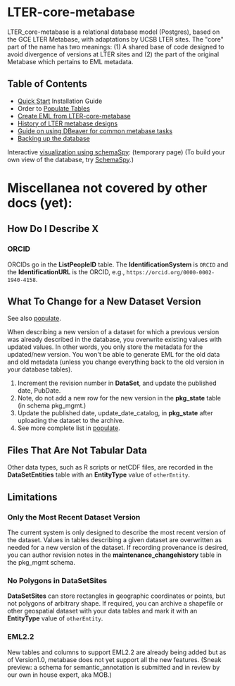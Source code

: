 # LTER-core-metabase

LTER_core-metabase is a relational database model (Postgres), based on the GCE LTER Metabase, with adaptations by UCSB LTER sites. The "core" part of the name has two meanings: (1) A shared base of code designed to avoid divergence of versions at LTER sites and (2) the part of the original Metabase which pertains to EML metadata.

## Table of Contents

- [Quick Start](quick_start.md) Installation Guide
- Order to [Populate Tables](populate.md)
- [Create EML from LTER-core-metabase](https://github.com/BLE-LTER/MetaEgress/blob/master/docs/articles/usage_example.md)
- [History of LTER metabase designs](history.md)
- [Guide on using DBeaver for common metabase tasks](dbeaver.md)
- [Backing up the database](backup.md)

Interactive [visualization using schemaSpy](http://sbc.lternet.edu/external/InformationManagement/LTER_IMC/tmp_lter_core_metabase/schemaSpy_docs/): (temporary page)
(To build your own view of the database, try [SchemaSpy](ERD/how_to_schemaSpy).)

# Miscellanea not covered by other docs (yet):

## How Do I Describe X

### ORCID

ORCIDs go in the **ListPeopleID** table. The **IdentificationSystem** is `ORCID` and the **IdentificationURL** is the ORCID, e.g., `https://orcid.org/0000-0002-1940-4158`.

## What To Change for a New Dataset Version

See also [populate](populate.md).

When describing a new version of a dataset for which a previous version was already described in the database, you overwrite existing values with updated values. In other words, you only store the metadata for the updated/new version. You won't be able to generate EML for the old data and old metadata (unless you change everything back to the old version in your database tables).

1. Increment the revision number in **DataSet**, and update the published date, PubDate.
1. Note, do not add a new row for the new version in the **pkg_state** table (in schema pkg_mgmt.)
1. Update the published date, update_date_catalog, in **pkg_state** after uploading the dataset to the
   archive.
1. See more complete list in [populate](populate.md).

## Files That Are Not Tabular Data

Other data types, such as R scripts or netCDF files, are recorded in the **DataSetEntities** table with an **EntityType** value of `otherEntity`.

## Limitations

### Only the Most Recent Dataset Version

The current system is only designed to describe the most recent version of the
dataset.  Values in tables describing a given dataset are overwritten as needed
for a new version of the dataset.  If recording provenance is desired, you can
author revision notes in the **maintenance_changehistory** table in the pkg_mgmt
schema.

### No Polygons in DataSetSites

**DataSetSites** can store rectangles in geographic coordinates or points, but not polygons of arbitrary shape.  If required, you can archive a shapefile or other geospatial dataset with your data tables and mark it with an **EntityType** value of `otherEntity`.

### EML2.2

New tables and columns to support EML2.2 are already being added but as of Version1.0, metabase does not yet support all the new features. (Sneak preview: a schema for semantic_annotation is submitted and in review by our own in house expert, aka MOB.)
